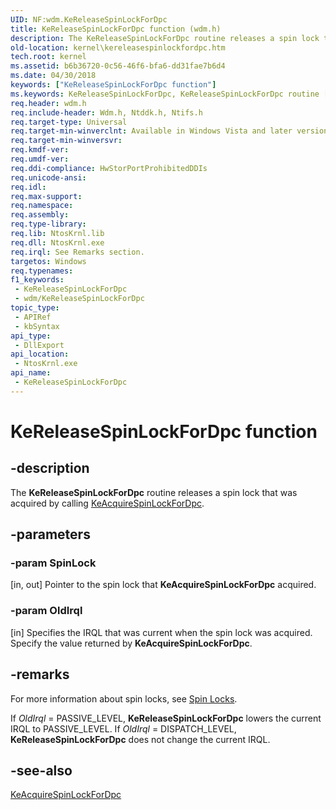 ```yaml
---
UID: NF:wdm.KeReleaseSpinLockForDpc
title: KeReleaseSpinLockForDpc function (wdm.h)
description: The KeReleaseSpinLockForDpc routine releases a spin lock that was acquired by calling KeAcquireSpinLockForDpc.
old-location: kernel\kereleasespinlockfordpc.htm
tech.root: kernel
ms.assetid: b6b36720-0c56-46f6-bfa6-dd31fae7b6d4
ms.date: 04/30/2018
keywords: ["KeReleaseSpinLockForDpc function"]
ms.keywords: KeReleaseSpinLockForDpc, KeReleaseSpinLockForDpc routine [Kernel-Mode Driver Architecture], k105_71e8daa4-ca71-41d9-bf2f-2866df1d0c9c.xml, kernel.kereleasespinlockfordpc, wdm/KeReleaseSpinLockForDpc
req.header: wdm.h
req.include-header: Wdm.h, Ntddk.h, Ntifs.h
req.target-type: Universal
req.target-min-winverclnt: Available in Windows Vista and later versions of Windows.
req.target-min-winversvr: 
req.kmdf-ver: 
req.umdf-ver: 
req.ddi-compliance: HwStorPortProhibitedDDIs
req.unicode-ansi: 
req.idl: 
req.max-support: 
req.namespace: 
req.assembly: 
req.type-library: 
req.lib: NtosKrnl.lib
req.dll: NtosKrnl.exe
req.irql: See Remarks section.
targetos: Windows
req.typenames: 
f1_keywords:
 - KeReleaseSpinLockForDpc
 - wdm/KeReleaseSpinLockForDpc
topic_type:
 - APIRef
 - kbSyntax
api_type:
 - DllExport
api_location:
 - NtosKrnl.exe
api_name:
 - KeReleaseSpinLockForDpc
---
```


# KeReleaseSpinLockForDpc function


## -description

The <b>KeReleaseSpinLockForDpc</b> routine releases a spin lock that was acquired by calling <a href="https://docs.microsoft.com/previous-versions/windows/hardware/drivers/ff551923(v=vs.85)">KeAcquireSpinLockForDpc</a>.

## -parameters

### -param SpinLock 

[in, out]
Pointer to the spin lock that <b>KeAcquireSpinLockForDpc</b> acquired.

### -param OldIrql 

[in]
Specifies the IRQL that was current when the spin lock was acquired. Specify the value returned by <b>KeAcquireSpinLockForDpc</b>.

## -remarks

For more information about spin locks, see <a href="https://docs.microsoft.com/windows-hardware/drivers/kernel/spin-locks">Spin Locks</a>.

If <i>OldIrql</i> = PASSIVE_LEVEL, <b>KeReleaseSpinLockForDpc</b> lowers the current IRQL to PASSIVE_LEVEL. If <i>OldIrql</i> = DISPATCH_LEVEL, <b>KeReleaseSpinLockForDpc</b> does not change the current IRQL.

## -see-also

<a href="https://docs.microsoft.com/previous-versions/windows/hardware/drivers/ff551923(v=vs.85)">KeAcquireSpinLockForDpc</a>

